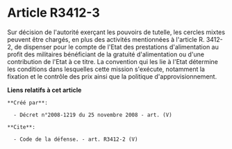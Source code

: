 # Article R3412-3

Sur décision de l'autorité exerçant les pouvoirs de tutelle, les cercles mixtes peuvent être chargés, en plus des activités
mentionnées à l'article R. 3412-2, de dispenser pour le compte de l'Etat des prestations d'alimentation au profit des
militaires bénéficiant de la gratuité d'alimentation ou d'une contribution de l'Etat à ce titre. La convention qui les lie à
l'Etat détermine les conditions dans lesquelles cette mission s'exécute, notamment la fixation et le contrôle des prix ainsi
que la politique d'approvisionnement.

**Liens relatifs à cet article**

	**Créé par**:

	  - Décret n°2008-1219 du 25 novembre 2008 - art. (V)

	**Cite**:

	  - Code de la défense. - art. R3412-2 (V)
